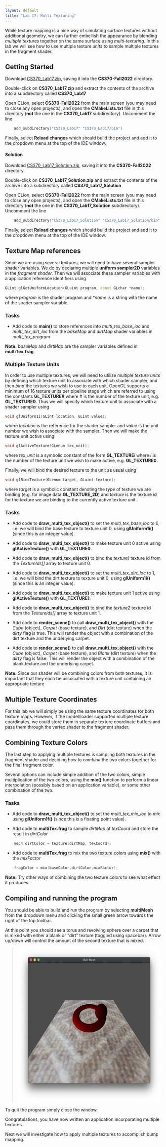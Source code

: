 ```yaml
---
layout: default
title: "Lab 17: Multi Texturing"
---
```


While texture mapping is a nice way of simulating surface textures without additional geometry, we can further embellish the appearance by blending *multiple textures* together on the same surface using *multi-texturing*. In this lab we will see how to use multiple texture *units* to sample multiple textures in the fragment shader. 

## Getting Started

Download [CS370\_Lab17.zip](src/CS370_Lab17.zip), saving it into the **CS370-Fall2022** directory.

Double-click on **CS370\_Lab17.zip** and extract the contents of the archive into a subdirectory called **CS370\_Lab17**

Open CLion, select **CS370-Fall2022** from the main screen (you may need to close any open projects), and open the **CMakeLists.txt** file in this directory (**not** the one in the **CS370\_Lab17** subdirectory). Uncomment the line

```cpp
	add_subdirectory("CS370_Lab17" "CS370_Lab17/bin")
```

Finally, select **Reload changes** which should build the project and add it to the dropdown menu at the top of the IDE window.

#### Solution

Download [CS370\_Lab17\_Solution.zip](sol/CS370_Lab17_Solution.zip), saving it into the **CS370-Fall2022** directory.

Double-click on **CS370\_Lab17\_Solution.zip** and extract the contents of the archive into a subdirectory called **CS370\_Lab17\_Solution**

Open CLion, select **CS370-Fall2022** from the main screen (you may need to close any open projects), and open the **CMakeLists.txt** file in this directory (**not** the one in the **CS370\_Lab17\_Solution** subdirectory). Uncomment the line

```cpp
	add_subdirectory("CS370_Lab17_Solution" "CS370_Lab17_Solution/bin")
```

Finally, select **Reload changes** which should build the project and add it to the dropdown menu at the top of the IDE window.

## Texture Map references

Since we are using several textures, we will need to have several sampler shader variables. We do by declaring multiple **uniform sampler2D** variables in the *fragment shader*. Then we will associate these sampler variables with a application reference identifiers using

```cpp
GLint glGetUniformLocation(GLuint program, const GLchar *name);
```

where *program* is the shader program and *\*name* is a string with the name of the shader sampler variable.

### Tasks

- Add code to **main()** to store references into *multi\_tex\_base\_loc* and *multi\_tex\_dirt\_loc* from the *baseMap* and *dirtMap* shader variables in *multi\_tex\_program*

**Note:** *baseMap* and *dirtMap* are the sampler variables defined in **multiTex.frag**.

### Multiple Texture Units

In order to use multiple textures, we will need to utilize multiple *texture units* by defining which texture unit to associate with which shader sampler, and then *bind* the textures we wish to use to each unit. OpenGL supports a minimum of 16 texture units per pipeline stage which are referred to using the constants **GL_TEXTURE\#** where \# is the number of the texture unit, e.g. **GL_TEXTURE0**. Thus we will specify which texture unit to associate with a shader sampler using

```cpp
void glUniform1i(GLint location, GLint value);
```

where *location* is the reference for the shader sampler and *value* is the unit number we wish to associate with the sampler. Then we will make the texture unit *active* using 

```cpp
void glActiveTexture(GLenum tex_unit);
```

where *tex\_unit* is a symbolic constant of the form **GL\_TEXTURE***i* where *i* is the number of the texture unit we wish to make active, e.g. **GL\_TEXTURE0**.

Finally, we will bind the desired texture to the unit as usual using

```cpp
void glBindTexture(GLenum target, GLuint texture);
```

where *target* is a symbolic constant denoting the *type* of texture we are binding (e.g. for image data **GL\_TEXTURE\_2D**) and *texture* is the texture id for the texture we are binding to the currently active texture unit.

### Tasks

- Add code to **draw\_multi\_tex\_object()** to set the *multi\_tex\_base\_loc* to 0, i.e. we will bind the base texture to texture unit 0, using **glUniform1i()** (since this is an integer value).

- Add code to **draw\_multi\_tex\_object()** to make texture unit 0 active using **glActiveTexture()** with **GL_TEXTURE0**.

- Add code to **draw\_multi\_tex\_object()** to bind the *texture1* texture id from the *TextureIds[]* array to texture unit 0.

- Add code to **draw\_multi\_tex\_object()** to set the *multi\_tex\_dirt\_loc* to 1, i.e. we will bind the dirt texture to texture unit 0, using **glUniform1i()** (since this is an integer value).

- Add code to **draw\_multi\_tex\_object()** to make texture unit 1 active using **glActiveTexture()** with **GL_TEXTURE1**.

- Add code to **draw\_multi\_tex\_object()** to bind the *texture2* texture id from the *TextureIds[]* array to texture unit 1.

- Add code to **render\_scene()** to call **draw\_multi\_tex\_object()** with the *Cube* (object), *Carpet* (base texture), and *Dirt* (dirt texture) when the *dirty* flag is true. This will render the object with a combination of the dirt texture and the underlying carpet.

- Add code to **render\_scene()** to call **draw\_multi\_tex\_object()** with the *Cube* (object), *Carpet* (base texture), and *Blank* (dirt texture) when the *dirty* flag is false. This will render the object with a combination of the blank texture and the underlying carpet.

**Note:** Since our shader will be combining colors from both textures, it is important that they each be associated with a texture unit containing an appropriate texture

## Multiple Texture Coordinates

For this lab we will simply be using the same texture coordinates for both texture maps. However, if the model/loader supported multiple texture coordinates, we could store them in separate texture coordinate buffers and pass them through the vertex shader to the fragment shader.

## Combining Texture Colors

The last step to applying multiple textures is sampling both textures in the fragment shader and deciding how to *combine* the two colors together for the final fragment color. 

Several options can include simple addition of the two colors, simple multiplication of the two colors, using the **mix()** function to perform a linear interpolation (possibly based on an application variable), or some other combination of the two.

### Tasks

- Add code to **draw\_multi\_tex\_object()** to set the *multi\_tex\_mix\_loc* to *mix* using **glUniform1f()** (since this is a floating point value).

- Add code to **multiTex.frag** to sample *dirtMap* at *texCoord* and store the result in *dirtColor*

```cpp
    vec4 dirtColor = texture(dirtMap, texCoord);
```

- Add code to **multiTex.frag** to mix the two texture colors using **mix()** with the *mixFactor*

```cpp
    fragColor = mix(baseColor,dirtColor,mixFactor);
```

**Note:** Try other ways of combining the two texture colors to see what effect it produces.

## Compiling and running the program

You should be able to build and run the program by selecting **multiMesh** from the dropdown menu and clicking the small green arrow towards the right of the top toolbar.

At this point you should see a torus and revolving sphere over a carpet that is mixed with either a blank or "dirt" texture (toggled using spacebar). Arrow up/down will control the amount of the second texture that is mixed.

> <img src="images/lab17/multiMesh.png" alt="MultiTexture Mesh Window" height="500"/>

To quit the program simply close the window.

Congratulations, you have now written an application incorporating multiple textures.

Next we will investigate how to apply multiple textures to accomplish bump mapping.
